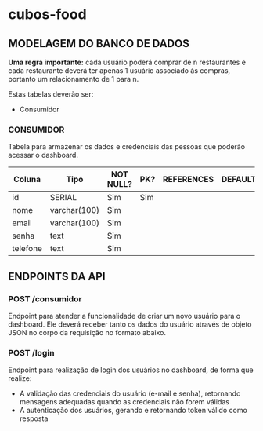 # cubos-food

## MODELAGEM DO BANCO DE DADOS

**Uma regra importante:** cada usuário poderá comprar de n restaurantes e cada restaurante deverá ter apenas 1 usuário associado às compras, portanto um relacionamento de 1 para n.

Estas tabelas deverão ser:
* Consumidor

### CONSUMIDOR

Tabela para armazenar os dados e credenciais das pessoas que poderão acessar o dashboard.

| Coluna     | Tipo         | NOT NULL? | PK? | REFERENCES | DEFAULT   |
| --------   | --------     | --------- | --- | ---------- | -------   |
| id         | SERIAL       | Sim       | Sim |            |           |
| nome       | varchar(100) | Sim       |     |            |           |
| email      | varchar(100) | Sim       |     |            |           |
| senha      | text         | Sim       |     |            |           |
| telefone   | text         | Sim       |     |            |           |

## ENDPOINTS DA API

### POST /consumidor

Endpoint para atender a funcionalidade de criar um novo usuário para o dashboard. Ele deverá receber tanto os dados do usuário através de objeto JSON no corpo da requisição no formato abaixo.


### POST /login

Endpoint para realização de login dos usuários no dashboard, de forma que realize:
* A validação das credenciais do usuário (e-mail e senha), retornando mensagens adequadas quando as credenciais não forem válidas
* A autenticação dos usuários, gerando e retornando token válido como resposta